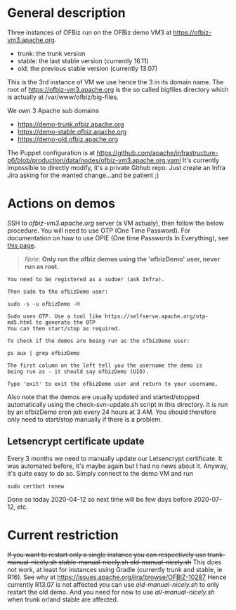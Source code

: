 # General description
Three instances of OFBiz run on the OFBiz demo VM3 at https://ofbiz-vm3.apache.org.

* trunk: the trunk version
* stable: the last stable version (currently 16.11)
* old: the previous stable version (currently 13.07)
 
This is the 3rd instance of VM we use hence the 3 in its domain name.
The root of https://ofbiz-vm3.apache.org is the so called bigfiles directory which is actually at /var/www/ofbiz/big-files.

We own 3 Apache sub domains

* https://demo-trunk.ofbiz.apache.org
* https://demo-stable.ofbiz.apache.org
* https://demo-old.ofbiz.apache.org

The Puppet configuration is at 
https://github.com/apache/infrastructure-p6/blob/production/data/nodes/ofbiz-vm3.apache.org.yaml
It's currently impossible to directly modify, it's a private Github repo.
Just create an Infra Jira asking for the wanted change...and be patient ;)

# Actions on demos
SSH to *ofbiz-vm3.apache.org* server (a VM actualy), then follow the below procedure. 
You will need to use OTP (One Time Password). For documentation on how to use OPIE (One time Passwords In Everything), see [this page](https://cwiki.apache.org/confluence/display/INFRA/OPIE "OTP doc").

>_Note_: **Only run the ofbiz demos using the 'ofbizDemo' user, never run as root.** 
    
    You need to be registered as a sudoer (ask Infra).
    
    Then sudo to the ofbizDemo user:

    sudo -s -u ofbizDemo -H
      
    Sudo uses OTP. Use a tool like https://selfserve.apache.org/otp-md5.html to generate the OTP
    You can then start/stop as required.

    To check if the demos are being run as the ofbizDemo user:

    ps aux | grep ofbizDemo

    The first column on the left tell you the username the demo is
    being run as - it should say ofbizDemo (UID).

    Type 'exit' to exit the ofbizDemo user and return to your username.

Also note that the demos are usually updated and started/stopped automatically using the check-svn-update.sh script in this directory. It is run by an ofbizDemo cron job every 24 hours at 3 AM. You should therefore only need to start/stop manually if there is a problem.

## Letsencrypt certificate update
Every 3 months we need to manually update our Letsencrypt certificate. It was automated before, it's maybe again but I had no news about it. Anyway, it's quite easy to do so. Simply connect to the demo VM and run

    sudo certbot renew

Done so today 2020-04-12 so next time will be few days before 2020-07-12, etc.


# Current restriction 
~~If you want to restart only a single instance you can respectively use
trunk-manual-nicely.sh
stable-manual-nicely.sh
old-manual-nicely.sh~~
This does not work, at least for instances using Gradle (currently trunk and stable, ie R16).
See why at https://issues.apache.org/jira/browse/OFBIZ-10287 
Hence currently R13.07 is not affected you can use *old-manual-nicely.sh* to only restart the old demo.
And you need for now to use *all-manual-nicely.sh* when trunk or/and stable are affected.

 
